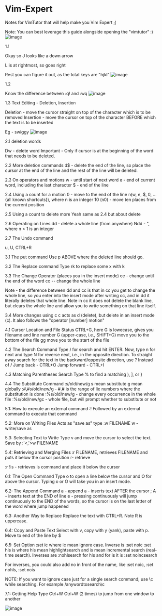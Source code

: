 # Vim-Expert
Notes for VimTutor that will help make you Vim Expert ;)


Note: You can best leverage this guide alongside opening the "vimtutor" :)
![image](https://github.com/nandishofficial/Vim-Expert/assets/70503042/ae457645-5998-449f-83de-b9c173dce074)


1.1

Okay so J looks like a down arrow

L is at rightmost, so goes right

Rest you can figure it out, as the total keys are "hjkl"
![image](https://github.com/nandishofficial/Vim-Expert/assets/70503042/1b920208-67e6-4865-9331-8a5ad1a6175c)


1.2

Know the difference between :q!<ENTER> and :wq
![image](https://github.com/nandishofficial/Vim-Expert/assets/70503042/43f633c0-a4ca-41c2-8387-328a5190fb3d)


1.3 Text Editing - Deletion, Insertion

Deletion - move the cursor straight on top of the character which is to be removed
Insertion - move the cursor on top of the character BEFORE which the text is to be inserted

Eg - swiggy
![image](https://github.com/nandishofficial/Vim-Expert/assets/70503042/9628517f-9001-4450-b183-f3ba84a6579c)


2.1 deletion words

Dw - delete word
Important - Only if cursor is at the beginning of the word that needs to be deleted.

2.2 More deletion commands
d$ - delete the end of the line, so place the cursor at the end of the line and the rest of the line will be deleted.

2.3 On operators and motions
w - until start of next word
e - end of current word, including the last character
$ - end of the line

2.4 Using a count for a motion
0 - move to the end of the line
n(w, e, $, 0, … {all known shortcuts}), where n is an integer
10 (n0) - move ten places from the current position

2.5 Using a count to delete more
Yeah same as 2.4 but about delete

2.6 Operating on Lines
dd - delete a whole line (from anywhere)
Ndd - ", where n > 1 is an integer

2.7 The Undo command

u, U, CTRL+R

3.1 The put command
Use p ABOVE where the deleted line should go.

3.2 The Replace command
Type rk to replace some x with k

3.3 The Change Operator (places you in the insert mode)
ce - change until the end of the word
cc -- change the whole line

Note - the difference between dd and cc is that in cc you get to change the whole line, so you enter into the insert mode after writing cc, and in dd it literally deletes that whole line. Note in cc it does not delete the blank line, but clears the whole line and allow you to write something on that line itself.

3.4 More changes using c
c acts as d (delete), but delete in an insert mode (c). It also follows the "operator [number] motion"

4.1 Cursor Location and File Status
CTRL+G, here G is lowecase, gives you filename and line number
G (upper-case, i.e., SHIFT+G) move you to the bottom of the file
gg move you to the start of the file

4.2 The Search Command
Type / for search and hit ENTER. Now, type n for next and type N for reverse next, i.e., in the opposite direction. To straight away search for the text in the backward/opposite direction, use ? Instead of /
Jump back - CTRL+O
Jump forward - CTRL+I

4.3 Matching Parentheses Search
Type % to find a matching ), ], or }

4.4 The Substitute Command
:s/old/new/g
s mean substitute
g mean globally
:#,#s/old/new/g - #,# is the range of lie numbers where the substitution is done
:%s/old/new/g - change every occurrence in the whole file
:%s/old/new/gc - whole file, but will prompt whether to substitute or not

5.1: How to execute an external command
:! Followed by an external command to execute that command

5.2: More on Writing Files
Acts as "save as"
type :w FILENAME
w - write/save as

5.3: Selecting Text to Write
Type v and move the cursor to select the text. Save by :'<,'>w FILENAME

5.4: Retrieving and Merging Files
:r FILENAME, retrieves FILENAME and puts it below the cursor position
r- retrieve

:r !ls - retrieves ls command and place it below the cursor


6.1: The Open Command
Type o to open a line below the cursor and O for above the cursor.
Typing o or O will take you in an insert mode.

6.2: The Append Command
a - append
a - inserts text AFTER the cursor ; A - inserts text at the END of line
e - pressing continuously will jump continuously to the END of the words, so the cursor is on the last letter of the word where jump happened

6.3: Another Way to Replace
Replace the text with CTRL+R. Note R is uppercase.

6.4: Copy and Paste Text
Select with v, copy with y (yank), paste with p.
Move to end of the line by $

6.5: Set Option
:set ic where ic mean ignore case. Inverse is :set noic
:set hls is where hls mean highlightsearch and is mean incremental search (real-time search). Inverses are :nohlsearch for hls and for is it is :set noincsearch

For inverses, you could also add no in front of the name, like :set noic, :set nohls, :set nois

NOTE: If you want to ignore case just for a single search command, use \c while searching. For example
/anywordtosearch\c


7.1: Getting Help
Type Ctrl+W Ctrl+W (2 times) to jump from one window to another

![image](https://github.com/nandishofficial/Vim-Expert/assets/70503042/a4f12f4c-d403-4e93-8439-afcce68ae9ac)



